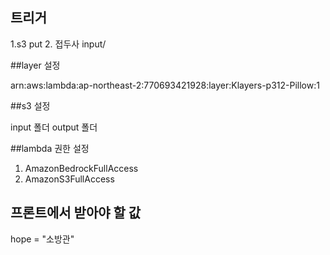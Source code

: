 ## 트리거
1.s3 put
2. 접두사 input/

##layer 설정

arn:aws:lambda:ap-northeast-2:770693421928:layer:Klayers-p312-Pillow:1

##s3 설정

input 폴더
output 폴더

##lambda 권한 설정
1. AmazonBedrockFullAccess
2. AmazonS3FullAccess

## 프론트에서 받아야 할 값
hope = "소방관"
